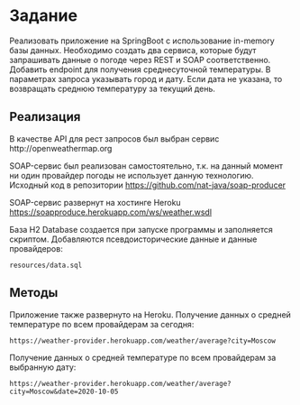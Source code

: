 <h1>Задание</h1>
<p>Реализовать приложение на SpringBoot с использование in-memory базы данных. 
Необходимо создать два сервиса, которые будут запрашивать данные о погоде через REST и SOAP 
 соответственно. Добавить endpoint для получения среднесуточной температуры. В параметрах
 запроса указывать город и дату. Если дата не указана, то возвращать среднюю температуру за 
 текущий день.</p>

<h2>Реализация</h2>
В качестве API для рест запросов был выбран сервис http://openweathermap.org
 
SOAP-сервис был реализован самостоятельно, т.к. на данный момент ни один провайдер
погоды не использует данную технологию. Исходный код в репозитории <a>https://github.com/nat-java/soap-producer</a>

SOAP-сервис развернут на хостинге Heroku <a>https://soapproduce.herokuapp.com/ws/weather.wsdl</a>

База H2 Database создается при запуске программы и заполняется скриптом. Добавляются псевдоисторические данные 
и данные провайдеров:

`resources/data.sql`

<h2>Методы</h2>
Приложение также развернуто на Heroku. Получение данных о средней температуре 
 по всем провайдерам за сегодня:

`https://weather-provider.herokuapp.com/weather/average?city=Moscow`

Получение данных о средней температуре по всем провайдерам за выбранную дату:

`https://weather-provider.herokuapp.com/weather/average?city=Moscow&date=2020-10-05`

